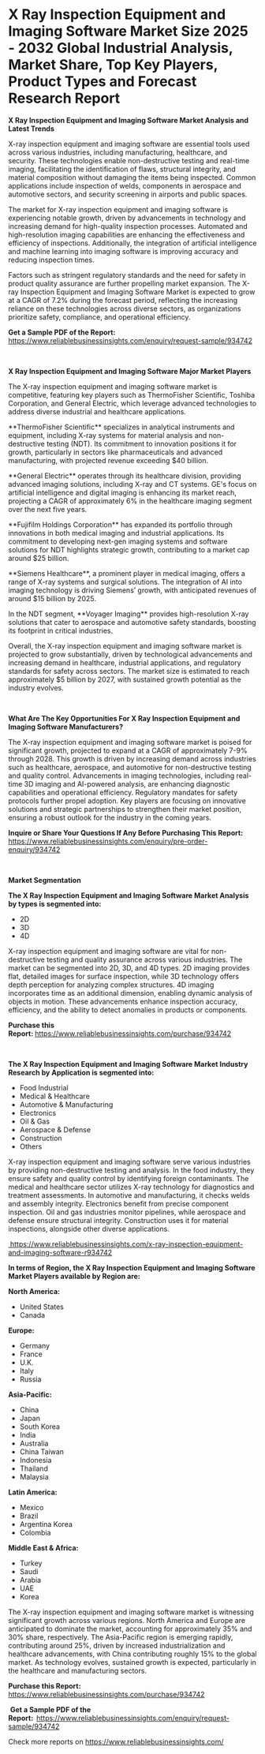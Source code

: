 <p><h1>X Ray Inspection Equipment and Imaging Software Market Size 2025 - 2032 Global Industrial Analysis, Market Share, Top Key Players, Product Types and Forecast Research Report</h1></p><p><strong>X Ray Inspection Equipment and Imaging Software Market Analysis and Latest Trends</strong></p>
<p><p>X-ray inspection equipment and imaging software are essential tools used across various industries, including manufacturing, healthcare, and security. These technologies enable non-destructive testing and real-time imaging, facilitating the identification of flaws, structural integrity, and material composition without damaging the items being inspected. Common applications include inspection of welds, components in aerospace and automotive sectors, and security screening in airports and public spaces.</p><p>The market for X-ray inspection equipment and imaging software is experiencing notable growth, driven by advancements in technology and increasing demand for high-quality inspection processes. Automated and high-resolution imaging capabilities are enhancing the effectiveness and efficiency of inspections. Additionally, the integration of artificial intelligence and machine learning into imaging software is improving accuracy and reducing inspection times.</p><p>Factors such as stringent regulatory standards and the need for safety in product quality assurance are further propelling market expansion. The X-ray Inspection Equipment and Imaging Software Market is expected to grow at a CAGR of 7.2% during the forecast period, reflecting the increasing reliance on these technologies across diverse sectors, as organizations prioritize safety, compliance, and operational efficiency.</p></p>
<p><strong>Get a Sample PDF of the Report:&nbsp;</strong> <a href="https://www.reliablebusinessinsights.com/enquiry/request-sample/934742?utm_campaign=2318&utm_medium=2&utm_source=Github&utm_content=ia&utm_term=07032025&utm_id=x-ray-inspection-equipment-and-imaging-software">https://www.reliablebusinessinsights.com/enquiry/request-sample/934742</a></p>
<p>&nbsp;</p>
<p><strong>X Ray Inspection Equipment and Imaging Software Major Market Players</strong></p>
<p><p>The X-ray inspection equipment and imaging software market is competitive, featuring key players such as ThermoFisher Scientific, Toshiba Corporation, and General Electric, which leverage advanced technologies to address diverse industrial and healthcare applications. </p><p>**ThermoFisher Scientific** specializes in analytical instruments and equipment, including X-ray systems for material analysis and non-destructive testing (NDT). Its commitment to innovation positions it for growth, particularly in sectors like pharmaceuticals and advanced manufacturing, with projected revenue exceeding $40 billion.</p><p>**General Electric** operates through its healthcare division, providing advanced imaging solutions, including X-ray and CT systems. GE's focus on artificial intelligence and digital imaging is enhancing its market reach, projecting a CAGR of approximately 6% in the healthcare imaging segment over the next five years.</p><p>**Fujifilm Holdings Corporation** has expanded its portfolio through innovations in both medical imaging and industrial applications. Its commitment to developing next-gen imaging systems and software solutions for NDT highlights strategic growth, contributing to a market cap around $25 billion.</p><p>**Siemens Healthcare**, a prominent player in medical imaging, offers a range of X-ray systems and surgical solutions. The integration of AI into imaging technology is driving Siemens’ growth, with anticipated revenues of around $15 billion by 2025.</p><p>In the NDT segment, **Voyager Imaging** provides high-resolution X-ray solutions that cater to aerospace and automotive safety standards, boosting its footprint in critical industries.</p><p>Overall, the X-ray inspection equipment and imaging software market is projected to grow substantially, driven by technological advancements and increasing demand in healthcare, industrial applications, and regulatory standards for safety across sectors. The market size is estimated to reach approximately $5 billion by 2027, with sustained growth potential as the industry evolves.</p></p>
<p>&nbsp;</p>
<p><strong>What Are The Key Opportunities For X Ray Inspection Equipment and Imaging Software Manufacturers?</strong></p>
<p><p>The X-ray inspection equipment and imaging software market is poised for significant growth, projected to expand at a CAGR of approximately 7-9% through 2028. This growth is driven by increasing demand across industries such as healthcare, aerospace, and automotive for non-destructive testing and quality control. Advancements in imaging technologies, including real-time 3D imaging and AI-powered analysis, are enhancing diagnostic capabilities and operational efficiency. Regulatory mandates for safety protocols further propel adoption. Key players are focusing on innovative solutions and strategic partnerships to strengthen their market position, ensuring a robust outlook for the industry in the coming years.</p></p>
<p><strong>Inquire or Share Your Questions If Any Before Purchasing This Report:</strong> <a href="https://www.reliablebusinessinsights.com/enquiry/pre-order-enquiry/934742?utm_campaign=2318&utm_medium=2&utm_source=Github&utm_content=ia&utm_term=07032025&utm_id=x-ray-inspection-equipment-and-imaging-software">https://www.reliablebusinessinsights.com/enquiry/pre-order-enquiry/934742</a></p>
<p>&nbsp;</p>
<p><strong>Market Segmentation</strong></p>
<p><strong>The X Ray Inspection Equipment and Imaging Software Market Analysis by types is segmented into:</strong></p>
<p><ul><li>2D</li><li>3D</li><li>4D</li></ul></p>
<p><p>X-ray inspection equipment and imaging software are vital for non-destructive testing and quality assurance across various industries. The market can be segmented into 2D, 3D, and 4D types. 2D imaging provides flat, detailed images for surface inspection, while 3D technology offers depth perception for analyzing complex structures. 4D imaging incorporates time as an additional dimension, enabling dynamic analysis of objects in motion. These advancements enhance inspection accuracy, efficiency, and the ability to detect anomalies in products or components.</p></p>
<p><strong>Purchase this Report:&nbsp;</strong><a href="https://www.reliablebusinessinsights.com/purchase/934742?utm_campaign=2318&utm_medium=2&utm_source=Github&utm_content=ia&utm_term=07032025&utm_id=x-ray-inspection-equipment-and-imaging-software">https://www.reliablebusinessinsights.com/purchase/934742</a></p>
<p>&nbsp;</p>
<p><strong>The X Ray Inspection Equipment and Imaging Software Market Industry Research by Application is segmented into:</strong></p>
<p><ul><li>Food Industrial</li><li>Medical & Healthcare</li><li>Automotive & Manufacturing</li><li>Electronics</li><li>Oil & Gas</li><li>Aerospace & Defense</li><li>Construction</li><li>Others</li></ul></p>
<p><p>X-ray inspection equipment and imaging software serve various industries by providing non-destructive testing and analysis. In the food industry, they ensure safety and quality control by identifying foreign contaminants. The medical and healthcare sector utilizes X-ray technology for diagnostics and treatment assessments. In automotive and manufacturing, it checks welds and assembly integrity. Electronics benefit from precise component inspection. Oil and gas industries monitor pipelines, while aerospace and defense ensure structural integrity. Construction uses it for material inspections, alongside other diverse applications.</p></p>
<p><a href="https://www.reliablebusinessinsights.com/x-ray-inspection-equipment-and-imaging-software-r934742?utm_campaign=2318&utm_medium=2&utm_source=Github&utm_content=ia&utm_term=07032025&utm_id=x-ray-inspection-equipment-and-imaging-software">&nbsp;https://www.reliablebusinessinsights.com/x-ray-inspection-equipment-and-imaging-software-r934742</a></p>
<p><strong>In terms of Region, the X Ray Inspection Equipment and Imaging Software Market Players available by Region are:</strong></p>
<p>
    <p> <strong> North America: </strong>
        <ul>
            <li>United States</li>
            <li>Canada</li>
        </ul>
        </p> 
    <p> <strong> Europe: </strong>
        <ul>
            <li>Germany</li>
            <li>France</li>
            <li>U.K.</li>
            <li>Italy</li>
            <li>Russia</li>
        </ul>
        </p> 
    <p> <strong> Asia-Pacific: </strong>
        <ul>
            <li>China</li>
            <li>Japan</li>
            <li>South Korea</li>
            <li>India</li>
            <li>Australia</li>
            <li>China Taiwan</li>
            <li>Indonesia</li>
            <li>Thailand</li>
            <li>Malaysia</li>
        </ul>
        </p> 
    <p> <strong> Latin America: </strong>
        <ul>
            <li>Mexico</li>
            <li>Brazil</li>
            <li>Argentina Korea</li>
            <li>Colombia</li>
        </ul>
        </p> 
    <p> <strong> Middle East & Africa: </strong>
        <ul>
            <li>Turkey</li>
            <li>Saudi</li>
            <li>Arabia</li>
            <li>UAE</li>
            <li>Korea</li>
        </ul>
    </p>
    </p>
<p><p>The X-ray inspection equipment and imaging software market is witnessing significant growth across various regions. North America and Europe are anticipated to dominate the market, accounting for approximately 35% and 30% share, respectively. The Asia-Pacific region is emerging rapidly, contributing around 25%, driven by increased industrialization and healthcare advancements, with China contributing roughly 15% to the global market. As technology evolves, sustained growth is expected, particularly in the healthcare and manufacturing sectors.</p></p>
<p><strong>Purchase this Report: </strong><a href="https://www.reliablebusinessinsights.com/purchase/934742?utm_campaign=2318&utm_medium=2&utm_source=Github&utm_content=ia&utm_term=07032025&utm_id=x-ray-inspection-equipment-and-imaging-software">https://www.reliablebusinessinsights.com/purchase/934742</a></p>
<p>&nbsp;<strong>Get a Sample PDF of the Report:&nbsp;&nbsp;</strong><a href="https://www.reliablebusinessinsights.com/enquiry/request-sample/934742?utm_campaign=2318&utm_medium=2&utm_source=Github&utm_content=ia&utm_term=07032025&utm_id=x-ray-inspection-equipment-and-imaging-software">https://www.reliablebusinessinsights.com/enquiry/request-sample/934742</a></p>
<p><strong></strong></p>
<p>Check more reports on <a href="https://www.reliablebusinessinsights.com/?utm_campaign=2318&utm_medium=2&utm_source=Github&utm_content=ia&utm_term=07032025&utm_id=x-ray-inspection-equipment-and-imaging-software">https://www.reliablebusinessinsights.com/</a></p>